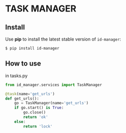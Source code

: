 # TASK MANAGER

## Install

Use **pip** to install the latest stable version of `id-manager`:

```
$ pip install id-manager
```

## How to use
in tasks.py
```python
from id_manager.services import TaskManager

@task(name='get_urls')
def get_urls():
    go = TaskManager(name='get_urls')
    if go.start() is True:
        go.close()
        return 'ok'
    else:
        return 'lock'
```